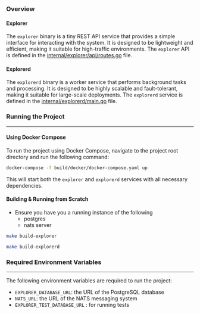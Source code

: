 ### Overview

#### Explorer

The `explorer` binary is a tiny REST API service that provides a simple interface for interacting with the system. It is designed to be lightweight and efficient, making it suitable for high-traffic environments. The `explorer` API is defined in the [internal/explorer/api/routes.go](internal/explorer/api/routes.go) file.

#### Explorerd

The `explorerd` binary is a worker service that performs background tasks and processing. It is designed to be highly scalable and fault-tolerant, making it suitable for large-scale deployments. The `explorerd` service is defined in the [internal/explorerd/main.go](internal/explorerd/main.go) file.

### Running the Project

--------------

#### Using Docker Compose

To run the project using Docker Compose, navigate to the project root directory and run the following command:

```sh
docker-compose -f build/docker/docker-compose.yaml up
```

This will start both the `explorer` and `explorerd` services with all necessary dependencies.

#### Building & Running from Scratch

- Ensure you have you a running instance of the following
  - postgres
  - nats server

```sh
make build-explorer
```

```sh
make build-explorerd
```

### Required Environment Variables

--------------

The following environment variables are required to run the project:

- `EXPLORER_DATABASE_URL`: the URL of the PostgreSQL database
- `NATS_URL`: the URL of the NATS messaging system
- `EXPLORER_TEST_DATABASE_URL` : for running tests
